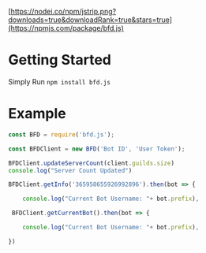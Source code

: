 [https://nodei.co/npm/jstrip.png?downloads=true&downloadRank=true&stars=true](https://npmjs.com/package/bfd.js)

# Getting Started
Simply Run `npm install bfd.js`

# Example
```javascript
const BFD = require('bfd.js');

const BFDClient = new BFD('Bot ID', 'User Token');

BFDClient.updateServerCount(client.guilds.size)
console.log("Server Count Updated")

BFDClient.getInfo('365958655926992896').then(bot => {

    console.log("Current Bot Username: "+ bot.prefix),

 BFDClient.getCurrentBot().then(bot => {

    console.log("Current Bot Username: "+ bot.prefix),

}) 
```
